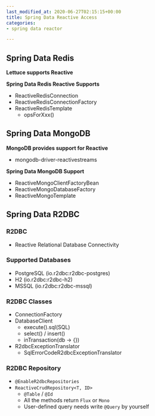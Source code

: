 ```yaml
---
last_modified_at: 2020-06-27T02:15:15+00:00
title: Spring Data Reactive Access
categories:
- spring data reactor

---
```

## Spring Data Redis

**Lettuce supports Reactive**

**Spring Data Redis Reactive Supports**

* ReactiveRedisConnection
* ReactiveRedisConnectionFactory
* ReactiveRedisTemplate
  * opsForXxx()

## Spring Data MongoDB

**MongoDB provides support for Reactive**

* mongodb-driver-reactivestreams

**Spring Data MongoDB Support**

* ReactiveMongoClientFactoryBean
* ReactiveMongoDatabaseFactory
* ReactiveMongoTemplate

## Spring Data R2DBC

### R2DBC

* Reactive Relational Database Connectivity

### Supported Databases

* PostgreSQL (io.r2dbc:r2dbc-postgres)
* H2 (io.r2dbc:r2dbc-h2)
* MSSQL (io.r2dbc:r2dbc-mssql)

### R2DBC Classes

* ConnectionFactory
* DatabaseClient
  * execute().sql(SQL)
  * select() / insert()
  * inTransaction(db -> {})
* R2dbcExceptionTranslator
  * SqlErrorCodeR2dbcExceptionTranslator

### R2DBC Repository

* `@EnableR2dbcRepositories`
* `ReactiveCrudRepository<T, ID>`
  * `@Table` / `@Id`
  * All the methods return `Flux` or `Mono`
  * User-defined query needs write `@Query` by yourself